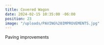```yaml
---
title: Covered Wagon
date: 2024-02-15 10:35:00 -06:00
position: 23
image: "/uploads/PAVING%20IMPROVEMENTS.jpg"
---
```


Paving improvements